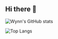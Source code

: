 ## Hi there 👋

<!--
**wynnsaga/wynnsaga** is a ✨ _special_ ✨ repository because its `README.md` (this file) appears on your GitHub profile.

Here are some ideas to get you started:

- 🔭 I’m currently working on ...
- 🌱 I’m currently learning ...
- 👯 I’m looking to collaborate on ...
- 🤔 I’m looking for help with ...
- 💬 Ask me about ...
- 📫 How to reach me: ...
- 😄 Pronouns: ...
- ⚡ Fun fact: ...
-->

![Wynn's GitHub stats](https://github-readme-stats.vercel.app/api?username=wynnsaga)

![Top Langs](https://github-readme-stats.vercel.app/api/top-langs/?username=wynnsaga)


